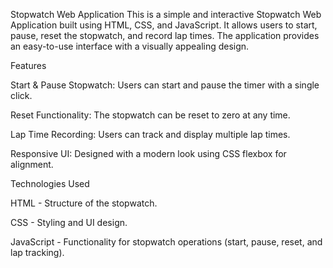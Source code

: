 Stopwatch Web Application
This is a simple and interactive Stopwatch Web Application built using HTML, CSS, and JavaScript. It allows users to start, pause, reset the stopwatch, and record lap times. The application provides an easy-to-use interface with a visually appealing design.

Features

Start & Pause Stopwatch: Users can start and pause the timer with a single click.

Reset Functionality: The stopwatch can be reset to zero at any time.

Lap Time Recording: Users can track and display multiple lap times.

Responsive UI: Designed with a modern look using CSS flexbox for alignment.

Technologies Used

HTML - Structure of the stopwatch.

CSS - Styling and UI design.

JavaScript - Functionality for stopwatch operations (start, pause, reset, and lap tracking).
